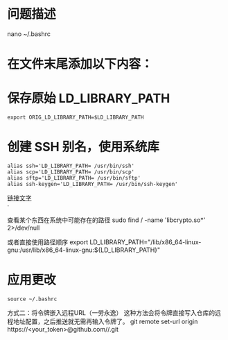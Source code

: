 # 问题描述


nano ~/.bashrc

# 在文件末尾添加以下内容：
# 保存原始 LD_LIBRARY_PATH
```
export ORIG_LD_LIBRARY_PATH=$LD_LIBRARY_PATH
```

# 创建 SSH 别名，使用系统库
```
alias ssh='LD_LIBRARY_PATH= /usr/bin/ssh'
alias scp='LD_LIBRARY_PATH= /usr/bin/scp'
alias sftp='LD_LIBRARY_PATH= /usr/bin/sftp'
alias ssh-keygen='LD_LIBRARY_PATH= /usr/bin/ssh-keygen'
```

[链接文字](https://example.com)  
·

查看某个东西在系统中可能存在的路径
sudo find / -name 'libcrypto.so*' 2>/dev/null

或者直接使用路径顺序
export LD_LIBRARY_PATH="/lib/x86_64-linux-gnu:/usr/lib/x86_64-linux-gnu:${LD_LIBRARY_PATH}"

# 应用更改
`source ~/.bashrc`


方式二：将令牌嵌入远程URL（一劳永逸）
这种方法会将令牌直接写入仓库的远程地址配置，之后推送就无需再输入令牌了。
git remote set-url origin https://<your_token>@github.com/<username>/<repository>.git

